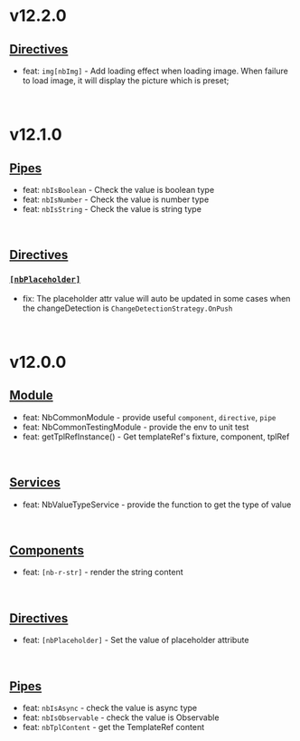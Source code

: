 # v12.2.0
## [Directives](https://github.com/bigBear713/nb-common/blob/master/projects/nb-common/README.EN.md#Directives "Directives")
- feat: `img[nbImg]` - Add loading effect when loading image. When failure to load image, it will display the picture which is preset;

<br/>

# v12.1.0
## [Pipes](https://github.com/bigBear713/nb-common/blob/master/projects/nb-common/CHANGELOG.EN.md#Pipes "Pipes")
- feat: `nbIsBoolean` - Check the value is boolean type
- feat: `nbIsNumber` - Check the value is number type
- feat: `nbIsString` - Check the value is string type

<br/>

## [Directives](https://github.com/bigBear713/nb-common/blob/master/projects/nb-common/CHANGELOG.EN.md#Directives "Directives")
### [`[nbPlaceholder]`](https://github.com/bigBear713/nb-common/blob/master/projects/nb-common/CHANGELOG.EN.md#nbplaceholder "nbPlaceholder")
- fix: The placeholder attr value will auto be updated in some cases when the changeDetection is `ChangeDetectionStrategy.OnPush`

<br/>

# v12.0.0
## [Module](https://github.com/bigBear713/nb-common/blob/master/projects/nb-common/CHANGELOG.EN.md#Module "Module")
- feat: NbCommonModule - provide useful `component`, `directive`, `pipe`
- feat: NbCommonTestingModule - provide the env to unit test
- feat: getTplRefInstance() - Get templateRef's fixture, component, tplRef

<br>

## [Services](https://github.com/bigBear713/nb-common/blob/master/projects/nb-common/CHANGELOG.EN.md#Services "Services")
- feat: NbValueTypeService - provide the function to get the type of value

<br>

## [Components](https://github.com/bigBear713/nb-common/blob/master/projects/nb-common/CHANGELOG.EN.md#Components "Components")
- feat: `[nb-r-str]` - render the string content

<br>

## [Directives](https://github.com/bigBear713/nb-common/blob/master/projects/nb-common/CHANGELOG.EN.md#Directives "Directives")
- feat: `[nbPlaceholder]` - Set the value of placeholder attribute

<br>

## [Pipes](https://github.com/bigBear713/nb-common/blob/master/projects/nb-common/CHANGELOG.EN.md#Pipes "Pipes")
- feat: `nbIsAsync` - check the value is async type
- feat: `nbIsObservable` - check the value is Observable
- feat: `nbTplContent` - get the TemplateRef content 